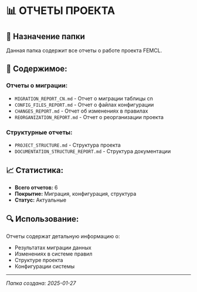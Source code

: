 # 📊 ОТЧЕТЫ ПРОЕКТА

## 🎯 Назначение папки
Данная папка содержит все отчеты о работе проекта FEMCL.

## 📁 Содержимое:

### **Отчеты о миграции:**
- `MIGRATION_REPORT_CN.md` - Отчет о миграции таблицы cn
- `CONFIG_FILES_REPORT.md` - Отчет о файлах конфигурации
- `CHANGES_REPORT.md` - Отчет об изменениях в правилах
- `REORGANIZATION_REPORT.md` - Отчет о реорганизации проекта

### **Структурные отчеты:**
- `PROJECT_STRUCTURE.md` - Структура проекта
- `DOCUMENTATION_STRUCTURE_REPORT.md` - Структура документации

## 📈 **Статистика:**
- **Всего отчетов:** 6
- **Покрытие:** Миграция, конфигурация, структура
- **Статус:** Актуальные

## 🔍 **Использование:**
Отчеты содержат детальную информацию о:
- Результатах миграции данных
- Изменениях в системе правил
- Структуре проекта
- Конфигурации системы

---
*Папка создана: 2025-01-27*